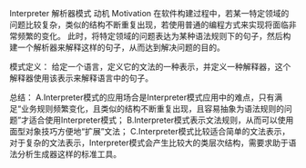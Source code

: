 Interpreter 解析器模式
动机 Motivation
	在软件构建过程中，若某一特定领域的问题比较复杂，类似的结构不断重复出现，若使用普通的编程方式来实现将面临非常频繁的变化。
	此时，将特定领域的问题表达为某种语法规则下的句子，然后构建一个解析器来解释这样的句子，从而达到解决问题的目的。

模式定义：
	给定一个语言，定义它的文法的一种表示，并定义一种解释器，这个解释器使用该表示来解释语言中的句子。

总结：
	A.Interpreter模式的应用场合是Interpreter模式应用中的难点，只有满足“业务规则频繁变化，且类似的结构不断重复出现，且容易抽象为语法规则的问题”才适合使用Interpreter模式；
	B.Interpreter模式表示文法规则，从而可以使用面型对象技巧方便地“扩展”文法；
	C.Interpreter模式比较适合简单的文法表示，对于复杂的文法表示，Interpreter模式会产生比较大的类层次结构，需要求助于语法分析生成器这样的标准工具。
